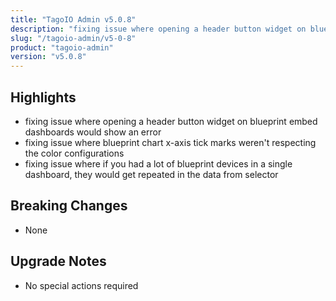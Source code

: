 ```yaml
---
title: "TagoIO Admin v5.0.8"
description: "fixing issue where opening a header button widget on blueprint embed dashboards would show an error"
slug: "/tagoio-admin/v5-0-8"
product: "tagoio-admin"
version: "v5.0.8"
---
```


## Highlights

- fixing issue where opening a header button widget on blueprint embed dashboards would show an error
- fixing issue where blueprint chart x-axis tick marks weren't respecting the color configurations
- fixing issue where if you had a lot of blueprint devices in a single dashboard, they would get repeated in the data from selector

## Breaking Changes

- None

## Upgrade Notes

- No special actions required
